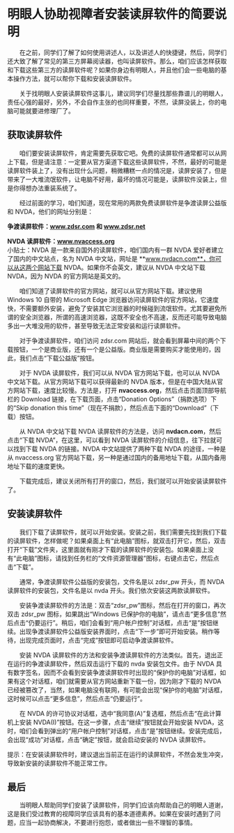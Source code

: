 # 明眼人协助视障者安装读屏软件的简要说明

　　在之前，同学们了解了如何使用讲述人，以及讲述人的快捷键，然后，同学们还大致了解了常见的第三方屏幕阅读器，也叫读屏软件。那么，咱们应该怎样获取和下载这些第三方的读屏软件呢？如果你身边有明眼人，并且他们会一些电脑的基本操作方法，就可以帮你下载和安装读屏软件。

　　关于找明眼人安装读屏软件这事儿，建议同学们尽量找那些靠谱儿的明眼人，责任心强的最好，另外，不会自作主张的也同样重要，不然，读屏没装上，你的电脑可能就要进修理厂了。

## 获取读屏软件
　　咱们要安装读屏软件，肯定需要先获取它吧。免费的读屏软件通常都可以从网上下载，但是请注意：一定要从官方渠道下载这些读屏软件，不然，最好的可能是读屏软件装上了，没有出现什么问题，稍微糟糕一点的情况是，读屏安装了，但是带来了一大堆流氓软件，让电脑不好用，最坏的情况可能是，读屏软件没装上，但是你得想办法重装系统了。

　　经过前面的学习，咱们知道，现在常用的两款免费读屏软件是争渡读屏公益版和 NVDA，他们的网址分别是：

**争渡读屏软件：www.zdsr.com 和 www.zdsr.net**

**NVDA 读屏软件：www.nvaccess.org**  
小贴士：NVDA 是一款来自国外的读屏软件，咱们国内有一群 NVDA 爱好者建立了国内的中文站点，名为 NVDA 中文站，网址是 **www.nvdacn.com**，你可以从这两个网站下载 NVDA。如果你不会英文，建议从 NVDA 中文站下载 NVDA，因为 NVDA 的官方网站是英文的。

　　咱们知道了读屏软件的官方网站，就可以从官方网站下载。建议使用 Windows 10 自带的 Microsoft Edge 浏览器访问读屏软件的官方网站，它速度快，不需要额外安装，避免了安装其它浏览器的时候碰到流氓软件。尤其要避免所谓的安全浏览器，所谓的高速浏览器，这既不安全也不高速，反而还可能导致电脑多出一大堆没用的软件，甚至导致无法正常安装和运行读屏软件。

　　对于争渡读屏软件，咱们访问 zdsr.com 网站后，就会看到屏幕中间的两个下载按钮，一个是商业版，还有一个是公益版。商业版是需要购买才能使用的，因此，我们点击“下载公益版”按钮。

　　对于 NVDA 读屏软件，我们可以从 NVDA 官方网站下载，也可以从 NVDA 中文站下载。从官方网站下载可以获得最新的 NVDA 版本，但是在中国大陆从官方网站下载，速度比较慢。方法是，打开 **nvaccess.org**，然后点击页面顶部导航栏的 Download 链接，在下载页面，点击“Donation Options”（捐款选项）下的“Skip donation this time”（现在不捐款），然后点击下面的“Download”（下载）按钮。

　　从 NVDA 中文站下载 NVDA 读屏软件的方法是，访问 **nvdacn.com**，然后点击“下载 NVDA”，在这里，可以看到 NVDA 读屏软件的介绍信息，往下拉就可以找到下载 NVDA 的链接。NVDA 中文站提供了两种下载 NVDA 的途径，一种是从 nvaccess.org 官方网站下载，另一种是通过国内的备用地址下载，从国内备用地址下载的速度更快。

　　下载完成后，建议关闭所有打开的窗口，然后，我们就可以开始安装读屏软件了。

## 安装读屏软件
　　我们下载了读屏软件，就可以开始安装。安装之前，我们需要先找到我们下载的读屏软件，怎样做呢？如果桌面上有“此电脑”图标，就双击打开它，然后，双击打开“下载”文件夹，这里面就有刚才下载的读屏软件的安装包。如果桌面上没有“此电脑”图标，请找到任务栏的“文件资源管理器”图标，右键点击它，然后点击“下载”。

　　通常，争渡读屏软件公益版的安装包，文件名是以 zdsr_pw 开头，而 NVDA 读屏软件的安装包，文件名是以 nvda 开头。我们依次安装这两款读屏软件。

　　安装争渡读屏软件的方法是：双击“zdsr_pw”图标，然后在打开的窗口，再次双击 zdsr_pw 图标，如果跳出“Windows 已保护你的电脑”，请点击“更多信息”然后点击“仍要运行”。稍后，咱们会看到“用户帐户控制”对话框，点击“是”按钮继续。出现争渡读屏软件公益版安装界面时，点击“下一步”即可开始安装。稍作等待，出现完成页面时，点击“完成”按钮即可启动争渡读屏软件。

　　安装 NVDA 读屏软件的方法和安装争渡读屏软件的方法类似。首先，退出正在运行的争渡读屏软件，然后双击运行下载的 nvda 安装包文件。由于 NVDA 具有数字签名，因而不会看到安装争渡读屏软件时出现的“保护你的电脑”对话框，如果有这个对话框，咱们就需要从官方网站重新下载一份，因为刚才下载的 NVDA 已经被篡改了，当然，如果电脑没有联网，有可能会出现“保护你的电脑”对话框，这时候可以点击“更多信息”，然后点击“仍要运行”。

　　在 NVDA 的许可协议对话框，选中“我同意(A)”复选框，然后点击“在此计算机上安装 NVDA(I)”按钮。在这一步骤，点击“继续”按钮就会开始安装 NVDA，这时，咱们会看到弹出的“用户帐户控制”对话框，点击“是”按钮继续。安装完成后，会出现“成功”对话框，点击“确定”按钮，就会启动安装的 NVDA 读屏软件。

提示：在安装读屏软件时，建议退出当前正在运行的读屏软件，不然会发生冲突，导致新安装的读屏软件不能正常工作。

## 最后
　　当明眼人帮助同学们安装了读屏软件，同学们应该向帮助自己的明眼人道谢，这是我们受过教育的视障同学应该具有的基本道德素养。如果在安装时遇到了问题，应当一起协商解决，不要进行抱怨，或者做出一些不理智的事情。

